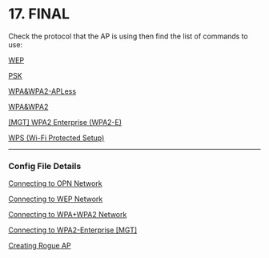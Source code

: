 # 17. FINAL

Check the protocol that the AP is using then find the list of commands to use:

[WEP](WEP%20a320d15a195e40e29c8af22dfc8ae822.md)

[PSK](PSK%20e397a56f1dc74c428fb4996264be54b4.md)

[WPA&WPA2-APLess](WPA&WPA2-APLess%20827b553b328546ffbe938d0d9bb2007e.md)

[WPA&WPA2](WPA&WPA2%2052aca1403ca74bf995cc146ef7213643.md)

[[MGT] WPA2 Enterprise (WPA2-E)](%5BMGT%5D%20WPA2%20Enterprise%20(WPA2-E)%202782da8ae65a4876aa611e9764020f53.md)

[WPS (Wi-Fi Protected Setup)](WPS%20(Wi-Fi%20Protected%20Setup)%20327556736bd140a6ba22b81784b3467b.md)

---

### **Config File Details**

[Connecting to OPN Network](Connecting%20to%20OPN%20Network%202225d851db3f4baf8fb06daef1b9f181.md)

[Connecting to WEP Network](Connecting%20to%20WEP%20Network%20355d62a1922743b08927a4063bf880b5.md)

[Connecting to WPA+WPA2 Network](Connecting%20to%20WPA+WPA2%20Network%208b54fdde4ec344f4b9ac629462613809.md)

[Connecting to WPA2-Enterprise [MGT]](Connecting%20to%20WPA2-Enterprise%20%5BMGT%5D%20b4dfc402c44347c2b5d87a48d41e0142.md)

[Creating Rogue AP](Creating%20Rogue%20AP%20e5de2437eedb472a8340e828adb0eb5e.md)